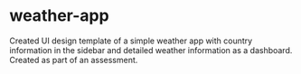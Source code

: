# weather-app
Created UI design template of a simple weather app with country information in the sidebar and detailed weather information as a dashboard.
Created as part of an assessment.
